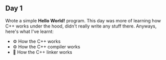 ﻿## Day 1
Wrote a simple **Hello World!** program. This day was more of learning how C++ works under the hood, didn't really write any stuff there. Anyways, here's what I've learnt:

- ⚙️ How the C++ works
- ⚙️ How the C++ compiler works
- 🔗 How the C++ linker works
